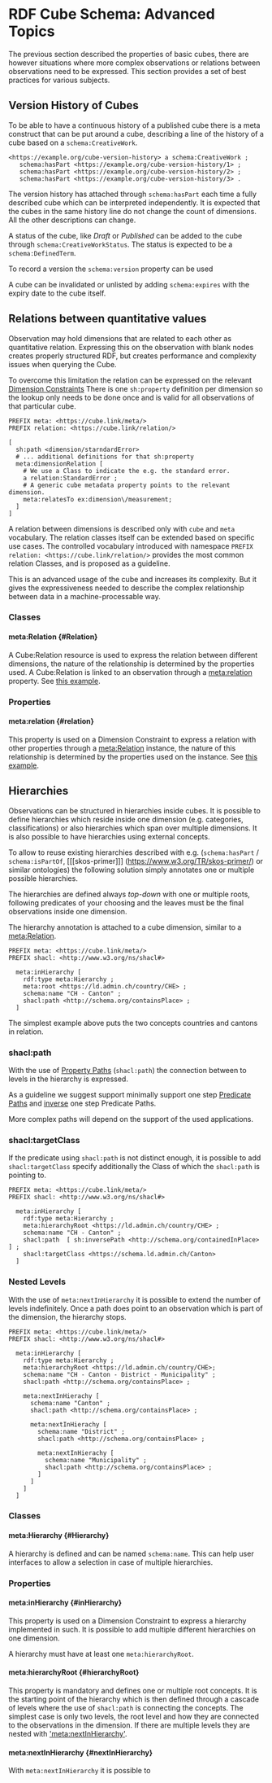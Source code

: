 # RDF Cube Schema: Advanced Topics

The previous section described the properties of basic cubes, there are however situations where more complex observations or relations between observations need to be expressed. This section provides a set of best practices for various subjects.

## Version History of Cubes

To be able to have a continuous history of a published cube there is a meta construct that can be put around a cube, describing a line of the history of a cube based on a `schema:CreativeWork`.

<aside class='example'>

```turtle
<https://example.org/cube-version-history> a schema:CreativeWork ;
   schema:hasPart <https://example.org/cube-version-history/1> ;
   schema:hasPart <https://example.org/cube-version-history/2> ;   
   schema:hasPart <https://example.org/cube-version-history/3> .
```

</aside>

The version history has attached through `schema:hasPart` each time a fully described cube which can be interpreted independently. It is expected that the cubes in the same history line do not change the count of dimensions. All the other descriptions can change.

A status of the cube, like *Draft* or *Published* can be added to the cube through `schema:CreativeWorkStatus`. The status is expected to be a `schema:DefinedTerm`.

To record a version the `schema:version` property can be used

A cube can be invalidated or unlisted by adding `schema:expires` with the expiry date to the cube itself.



## Relations between quantitative values


Observation may hold dimensions that are related to each other as quantitative relation. Expressing this on the observation with blank nodes creates properly structured RDF, but creates performance and complexity issues when querying the Cube.


To overcome this limitation the relation can be expressed on the relevant [Dimension Constraints](#dimensionconstraints)
There is one `sh:property` definition per dimension so the lookup only needs to be done once and is valid for all observations of that particular cube.

<aside class='example' id='relexample' title='Expressing the relation'>

```turtle
PREFIX meta: <https://cube.link/meta/>
PREFIX relation: <https://cube.link/relation/>
   
[ 
  sh:path <dimension/starndardError>
  # ... additional definitions for that sh:property
  meta:dimensionRelation [ 
    # We use a Class to indicate the e.g. the standard error.
    a relation:StandardError ;
    # A generic cube metadata property points to the relevant dimension.
    meta:relatesTo ex:dimension\/measurement;
  ]
]
```
</aside>
   
A relation between dimensions is described only with `cube` and `meta` vocabulary. The relation classes itself can be extended based on specific use cases. 
The controlled vocabulary introduced with namespace `PREFIX relation: <https://cube.link/relation/>` provides the most common relation Classes, and is proposed as a guideline.

This is an advanced usage of the cube and increases its complexity. But it gives the expressiveness needed to describe the complex relationship between data in a machine-processable way. 

### Classes

#### meta:Relation {#Relation}

A Cube:Relation resource is used to express the relation between different dimensions, the nature of the relationship is determined by the properties used. A Cube:Relation is linked to an observation through a [meta:relation](#relation) property. 
See [this example](#relexample).

### Properties

#### meta:relation {#relation}

This property is used on a Dimension Constraint to express a relation with other properties through a [meta:Relation](#Relation) instance, the nature of this relationship is determined by the properties used on the instance. 
See [this example](#relexample).










## Hierarchies


Observations can be structured in hierarchies inside cubes. It is possible to define hierarchies which reside inside one dimension (e.g. categories, classifications) or also hierarchies which span over multiple dimensions. It is also possible to have hierarchies using external concepts.

To allow to reuse existing hierarchies described with e.g. (`schema:hasPart` / `schema:isPartOf`, [[[skos-primer]]] (https://www.w3.org/TR/skos-primer/) or similar ontologies) the following solution simply annotates one or multiple possible hierarchies. 

The hierarchies are defined always *top-down* with one or multiple roots, following predicates of your choosing and the leaves must be the final observations inside one dimension.

The hierarchy annotation is attached to a cube dimension, similar to a [meta:Relation](#Relation).

<aside class='example'>

```turtle
PREFIX meta: <https://cube.link/meta/>
PREFIX shacl: <http://www.w3.org/ns/shacl#>

  meta:inHierarchy [
    rdf:type meta:Hierarchy ;
    meta:root <https://ld.admin.ch/country/CHE> ;
    schema:name "CH - Canton" ;
    shacl:path <http://schema.org/containsPlace> ;
  ]
```
</aside>

The simplest example above puts the two concepts countries and cantons in relation.

### shacl:path
With the use of [Property Paths](https://www.w3.org/TR/shacl/#property-paths) (`shacl:path`) the connection between to levels in the hierarchy is expressed.

As a guideline we suggest support minimally support one step [Predicate Paths](https://www.w3.org/TR/shacl/#property-path-predicate) and [inverse](https://www.w3.org/TR/shacl/#property-path-inverse) one step Predicate Paths.

More complex paths will depend on the support of the used applications.

### shacl:targetClass
If the predicate using `shacl:path` is not distinct enough, it is possible to add `shacl:targetClass` specify additionally the Class of which the `shacl:path` is pointing to.

<aside class='example'>

```turtle
PREFIX meta: <https://cube.link/meta/>
PREFIX shacl: <http://www.w3.org/ns/shacl#>

  meta:inHierarchy [
    rdf:type meta:Hierarchy ;
    meta:hierarchyRoot <https://ld.admin.ch/country/CHE> ;
    schema:name "CH - Canton" ;
    shacl:path  [ sh:inversePath <http://schema.org/containedInPlace> ] ;
    shacl:targetClass <https://schema.ld.admin.ch/Canton>
  ]
```

</aside>

### Nested Levels

With the use of `meta:nextInHierarchy` it is possible to extend the number of levels indefinitely. Once a path does point to an observation which is part of the dimension, the hierarchy stops.

<aside class='example'>

```turtle
PREFIX meta: <https://cube.link/meta/>
PREFIX shacl: <http://www.w3.org/ns/shacl#>

  meta:inHierarchy [
    rdf:type meta:Hierarchy ;
    meta:hierarchyRoot <https://ld.admin.ch/country/CHE>;
    schema:name "CH - Canton - District - Municipality" ;
    shacl:path <http://schema.org/containsPlace> ;

    meta:nextInHierachy [
      schema:name "Canton" ;
      shacl:path <http://schema.org/containsPlace> ;

      meta:nextInHierachy [
        schema:name "District" ;
        shacl:path <http://schema.org/containsPlace> ;

        meta:nextInHierachy [
          schema:name "Municipality" ;
          shacl:path <http://schema.org/containsPlace> ;
        ]
      ]
    ]
  ] 

```
</aside>

### Classes

#### meta:Hierarchy {#Hierarchy}

A hierarchy is defined and can be named `schema:name`. This can help user interfaces to allow a selection in case of multiple hierarchies.

### Properties

#### meta:inHierarchy {#inHierarchy}

This property is used on a Dimension Constraint to express a hierarchy implemented in such. It is possible to add multiple different hierarchies on one dimension.

A hierarchy must have at least one `meta:hierarchyRoot`.


#### meta:hierarchyRoot {#hierarchyRoot}

This property is mandatory and defines one or multiple root concepts. It is the starting point of the hierarchy which is then defined through a cascade of levels where the use of `shacl:path` is connecting the concepts. The simplest case is only two levels, the root level and how they are connected to the observations in the dimension. If there are multiple levels they are nested with ['meta:nextInHierarchy'](#nextInHiearchy).

#### meta:nextInHierarchy {#nextInHierarchy}

With `meta:nextInHierarchy` it is possible to 




